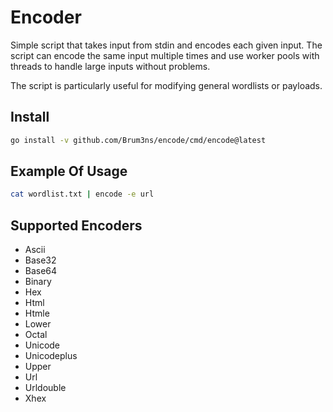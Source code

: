 # Encoder

Simple script that takes input from stdin and encodes each given input. The script can encode the same input multiple times and use worker pools with threads to handle large inputs without problems.

The script is particularly useful for modifying general wordlists or payloads.

## Install 
```bash
go install -v github.com/Brum3ns/encode/cmd/encode@latest
```

## Example Of Usage
```bash
cat wordlist.txt | encode -e url
```

## Supported Encoders
- Ascii 
- Base32 
- Base64 
- Binary 
- Hex 
- Html 
- Htmle 
- Lower 
- Octal 
- Unicode 
- Unicodeplus 
- Upper 
- Url 
- Urldouble 
- Xhex 
